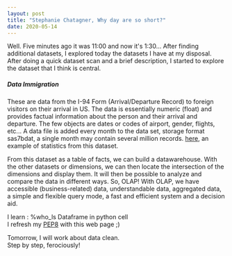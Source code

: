 ```yaml
---
layout: post
title: "Stephanie Chatagner, Why day are so short?"
date: 2020-05-14
---
```


Well. Five minutes ago it was 11:00 and now it's 1:30... 
After finding additional datasets, I explored today the datasets I have at my disposal. After doing a quick dataset scan and a brief description, I started to explore the dataset that I think is central.   
##### Data Immigration    
These are data from the I-94 Form (Arrival/Departure Record) to foreign visitors on their arrival in US.
The data is essentially numeric (float) and provides factual information about the person and their arrival and departure. The few objects are dates or codes of airport, gender, flights, etc... 
A data file is added every month to the data set, storage format sas7bdat, a single month may contain several million records. 
[here](https://travel.trade.gov/view/m-2019-O-001/index.html), an example of statistics from this dataset.  

From this dataset as a table of facts, we can build a datawarehouse. With the other datasets or dimensions, we can then locate the intersection of the dimensions and display them. It will then be possible to analyze and compare the data in different ways. So, OLAP!
With OLAP, we have accessible (business-related) data, understandable data, aggregated data, a simple and flexible query mode, a fast and efficient system and a decision aid.

I learn : %who_ls Dataframe in python cell   
I refresh my [PEP8](https://www.python.org/dev/peps/pep-0008/) with this web page ;)    

Tomorrow, I will work about data clean.    
Step by step, ferociously!
